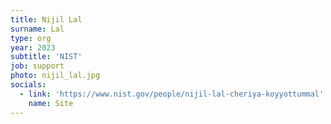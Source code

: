 ```yaml
---
title: Nijil Lal
surname: Lal
type: org
year: 2023
subtitle: 'NIST'
job: support
photo: nijil_lal.jpg
socials:
  - link: 'https://www.nist.gov/people/nijil-lal-cheriya-koyyottummal'
    name: Site
---
```

